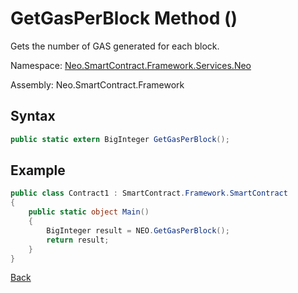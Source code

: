 # GetGasPerBlock Method ()

Gets the number of GAS generated for each block.

Namespace: [Neo.SmartContract.Framework.Services.Neo](../../neo.md)

Assembly: Neo.SmartContract.Framework

## Syntax

```c#
public static extern BigInteger GetGasPerBlock();
```

## Example

```c#
public class Contract1 : SmartContract.Framework.SmartContract
{
    public static object Main()
    {
        BigInteger result = NEO.GetGasPerBlock();
        return result;
    }
}
```

[Back](../Neo.md)